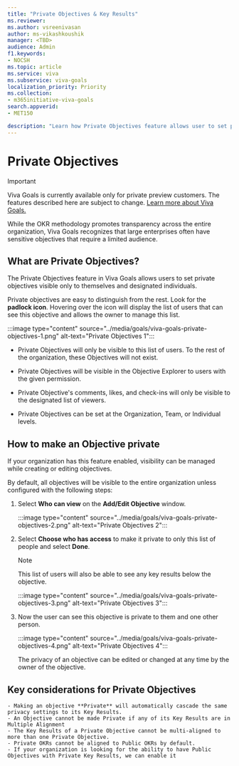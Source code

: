 ```yaml
---
title: "Private Objectives & Key Results"
ms.reviewer: 
ms.author: vsreenivasan
author: ms-vikashkoushik
manager: <TBD>
audience: Admin
f1.keywords:
- NOCSH
ms.topic: article
ms.service: viva
ms.subservice: viva-goals
localization_priority: Priority
ms.collection:  
- m365initiative-viva-goals
search.appverid:
- MET150

description: "Learn how Private Objectives feature allows user to set private objectives visible only to themselves and designated individuals."
---
```


# Private Objectives 

> [!IMPORTANT]
> Viva Goals is currently available only for private preview customers. The features described here are subject to change. [Learn more about Viva Goals.](https://go.microsoft.com/fwlink/?linkid=2189933)

While the OKR methodology promotes transparency across the entire organization, Viva Goals recognizes that large enterprises often have sensitive objectives that require a limited audience.

## What are Private Objectives?

The Private Objectives feature in Viva Goals allows users to set private objectives visible only to themselves and designated individuals.

Private objectives are easy to distinguish from the rest. Look for the **padlock icon**. Hovering over the icon will display the list of users that can see this objective and allows the owner to manage this list.

:::image type="content" source="../media/goals/viva-goals-private-objectives-1.png" alt-text="Private Objectives 1":::

- Private Objectives will only be visible to this list of users. To the rest of the organization, these Objectives will not exist. 

- Private Objectives will be visible in the Objective Explorer to users with the given permission.

- Private Objective's comments, likes, and check-ins will only be visible to the designated list of viewers.

- Private Objectives can be set at the Organization, Team, or Individual levels.

## How to make an Objective private

If your organization has this feature enabled, visibility can be managed while creating or editing objectives.

By default, all objectives will be visible to the entire organization unless configured with the following steps:

1. Select **Who can view** on the **Add/Edit Objective** window.

    :::image type="content" source="../media/goals/viva-goals-private-objectives-2.png" alt-text="Private Objectives 2":::

2. Select **Choose who has access** to make it private to only this list of people and select **Done**.

    > [!NOTE]
    > This list of users will also be able to see any key results below the objective.

    :::image type="content" source="../media/goals/viva-goals-private-objectives-3.png" alt-text="Private Objectives 3":::

3. Now the user can see this objective is private to them and one other person.

    :::image type="content" source="../media/goals/viva-goals-private-objectives-4.png" alt-text="Private Objectives 4":::

    The privacy of an objective can be edited or changed at any time by the owner of the objective.

## Key considerations for Private Objectives 
    
    - Making an objective **Private** will automatically cascade the same privacy settings to its Key Results.
    - An Objective cannot be made Private if any of its Key Results are in Multiple Alignment  
    - The Key Results of a Private Objective cannot be multi-aligned to more than one Private Objective.
    - Private OKRs cannot be aligned to Public OKRs by default.
    - If your organization is looking for the ability to have Public Objectives with Private Key Results, we can enable it
